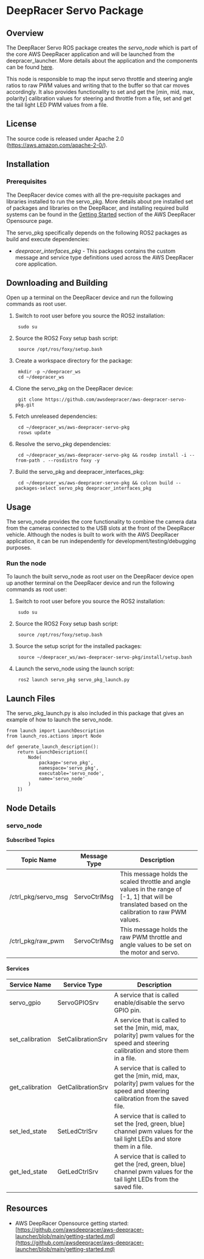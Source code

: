# DeepRacer Servo Package

## Overview

The DeepRacer Servo ROS package creates the *servo_node* which is part of the core AWS DeepRacer application and will be launched from the deepracer_launcher. More details about the application and the components can be found [here](https://github.com/awsdeepracer/aws-deepracer-launcher).

This node is responsible to map the input servo throttle and steering angle ratios to raw PWM values and writing that to the buffer so that car moves accordingly. It also provides functionality to set and get the [min, mid, max, polarity] calibration values for steering and throttle from a file, set and get the tail light LED PWM values from a file.

## License

The source code is released under Apache 2.0 (https://aws.amazon.com/apache-2-0/).

## Installation

### Prerequisites

The DeepRacer device comes with all the pre-requisite packages and libraries installed to run the servo_pkg. More details about pre installed set of packages and libraries on the DeepRacer, and installing required build systems can be found in the [Getting Started](https://github.com/awsdeepracer/aws-deepracer-launcher/blob/main/getting-started.md) section of the AWS DeepRacer Opensource page.

The servo_pkg specifically depends on the following ROS2 packages as build and execute dependencies:

* *deepracer_interfaces_pkg* - This packages contains the custom message and service type definitions used across the AWS DeepRacer core application.

## Downloading and Building

Open up a terminal on the DeepRacer device and run the following commands as root user.

1. Switch to root user before you source the ROS2 installation:

        sudo su

1. Source the ROS2 Foxy setup bash script:

        source /opt/ros/foxy/setup.bash 

1. Create a workspace directory for the package:

        mkdir -p ~/deepracer_ws
        cd ~/deepracer_ws

1. Clone the servo_pkg on the DeepRacer device:

        git clone https://github.com/awsdeepracer/aws-deepracer-servo-pkg.git

1. Fetch unreleased dependencies:

        cd ~/deepracer_ws/aws-deepracer-servo-pkg
        rosws update

1. Resolve the servo_pkg dependencies:

        cd ~/deepracer_ws/aws-deepracer-servo-pkg && rosdep install -i --from-path . --rosdistro foxy -y

1. Build the servo_pkg and deepracer_interfaces_pkg:

        cd ~/deepracer_ws/aws-deepracer-servo-pkg && colcon build --packages-select servo_pkg deepracer_interfaces_pkg

## Usage

The servo_node provides the core functionality to combine the camera data from the cameras connected to the USB slots at the front of the DeepRacer vehicle. Although the nodes is built to work with the AWS DeepRacer application, it can be run independently for development/testing/debugging purposes.

### Run the node

To launch the built servo_node as root user on the DeepRacer device open up another terminal on the DeepRacer device and run the following commands as root user:

1. Switch to root user before you source the ROS2 installation:

        sudo su

1. Source the ROS2 Foxy setup bash script:

        source /opt/ros/foxy/setup.bash 

1. Source the setup script for the installed packages:

        source ~/deepracer_ws/aws-deepracer-servo-pkg/install/setup.bash

1. Launch the servo_node using the launch script:

        ros2 launch servo_pkg servo_pkg_launch.py

## Launch Files

The  servo_pkg_launch.py is also included in this package that gives an example of how to launch the servo_node.

    from launch import LaunchDescription
    from launch_ros.actions import Node

    def generate_launch_description():
        return LaunchDescription([
            Node(
                package='servo_pkg',
                namespace='servo_pkg',
                executable='servo_node',
                name='servo_node'
            )
        ])


## Node Details

### servo_node

#### Subscribed Topics

| Topic Name | Message Type | Description |
| ---------- | ------------ | ----------- |
|/ctrl_pkg/servo_msg|ServoCtrlMsg|This message holds the scaled throttle and angle values in the range of [-1, 1] that will be translated based on the calibration to raw PWM values.|
|/ctrl_pkg/raw_pwm|ServoCtrlMsg|This message holds the raw PWM throttle and angle values to be set on the motor and servo.|

#### Services

| Service Name | Service Type | Description |
| ---------- | ------------ | ----------- |
|servo_gpio|ServoGPIOSrv|A service that is called enable/disable the servo GPIO pin.|
|set_calibration|SetCalibrationSrv|A service that is called to set the [min, mid, max, polarity] pwm values for the speed and steering calibration and store them in a file.|
|get_calibration|GetCalibrationSrv|A service that is called to get the [min, mid, max, polarity] pwm values for the speed and steering calibration from the saved file.|
|set_led_state|SetLedCtrlSrv|A service that is called to set the [red, green, blue] channel pwm values for the tail light LEDs and store them in a file.|
|get_led_state|GetLedCtrlSrv|A service that is called to get the [red, green, blue] channel pwm values for the tail light LEDs from the saved file.|

## Resources

* AWS DeepRacer Opensource getting started: [https://github.com/awsdeepracer/aws-deepracer-launcher/blob/main/getting-started.md](https://github.com/awsdeepracer/aws-deepracer-launcher/blob/main/getting-started.md)

